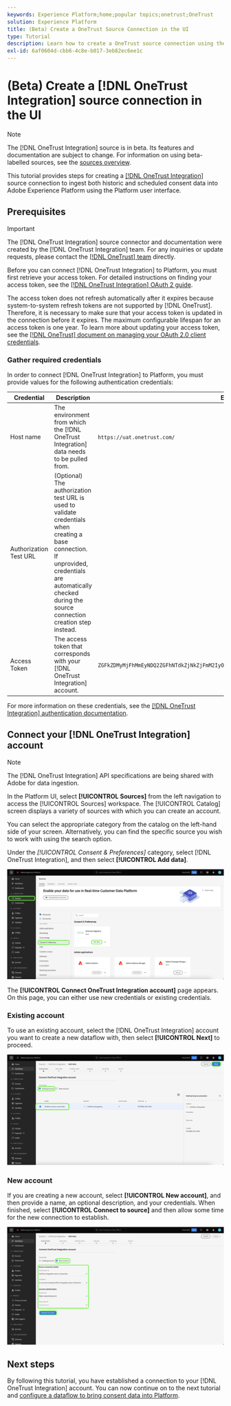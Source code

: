 ```yaml
---
keywords: Experience Platform;home;popular topics;onetrust;OneTrust
solution: Experience Platform
title: (Beta) Create a OneTrust Source Connection in the UI
type: Tutorial
description: Learn how to create a OneTrust source connection using the Adobe Experience Platform UI.
exl-id: 6af0604d-cbb6-4c8e-b017-3eb82ec6ee1c
---
```

# (Beta) Create a [!DNL OneTrust Integration] source connection in the UI

>[!NOTE]
>
>The [!DNL OneTrust Integration] source is in beta. Its features and documentation are subject to change. For information on using beta-labelled sources, see the [sources overview](../../../../home.md#terms-and-conditions).

This tutorial provides steps for creating a [[!DNL OneTrust Integration]](https://my.onetrust.com/s/contactsupport?language=en_US) source connection to ingest both historic and scheduled consent data into Adobe Experience Platform using the Platform user interface.

## Prerequisites

>[!IMPORTANT]
>
>The [!DNL OneTrust Integration] source connector and documentation were created by the [!DNL OneTrust Integration] team. For any inquiries or update requests, please contact the [[!DNL OneTrust] team](https://my.onetrust.com/s/contactsupport?language=en_US) directly.

Before you can connect [!DNL OneTrust Integration] to Platform, you must first retrieve your access token. For detailed instructions on finding your access token, see the [[!DNL OneTrust Integration] OAuth 2 guide](https://developer.onetrust.com/docs/api-docs-v3/b3A6MjI4OTUyOTc-generate-access-token).

The access token does not refresh automatically after it expires because system-to-system refresh tokens are not supported by [!DNL OneTrust]. Therefore, it is necessary to make sure that your access token is updated in the connection before it expires. The maximum configurable lifespan for an access token is one year. To learn more about updating your access token, see the [[!DNL OneTrust] document on managing your OAuth 2.0 client credentials](https://developer.onetrust.com/docs/documentation/ZG9jOjIyODk1MTUw-managing-o-auth-2-0-client-credentials).

### Gather required credentials

In order to connect [!DNL OneTrust Integration] to Platform, you must provide values for the following authentication credentials:

| Credential | Description | Example |
| --- | --- | --- |
| Host name | The environment from which the [!DNL OneTrust Integration] data needs to be pulled from. | `https://uat.onetrust.com/` |
| Authorization Test URL | (Optional) The authorization test URL is used to validate credentials when creating a base connection. If unprovided, credentials are automatically checked during the source connection creation step instead. | |
| Access Token | The access token that corresponds with your [!DNL OneTrust Integration] account. | `ZGFkZDMyMjFhMmEyNDQ2ZGFhNTdkZjNkZjFmM2IyOWE6QjlUSERVUTNjOFVsRmpEZTJ6Vk9oRnF3Sk8xNlNtcm4=` |

For more information on these credentials, see the [[!DNL OneTrust Integration] authentication documentation](https://developer.onetrust.com/docs/api-docs-v3/b3A6MjI4OTUyOTc-generate-access-token).

## Connect your [!DNL OneTrust Integration] account

>[!NOTE]
>
>The [!DNL OneTrust Integration] API specifications are being shared with Adobe for data ingestion.

In the Platform UI, select **[!UICONTROL Sources]** from the left navigation to access the [!UICONTROL Sources] workspace. The [!UICONTROL Catalog] screen displays a variety of sources with which you can create an account.

You can select the appropriate category from the catalog on the left-hand side of your screen. Alternatively, you can find the specific source you wish to work with using the search option.

Under the *[!UICONTROL Consent & Preferences]* category, select [!DNL OneTrust Integration], and then select **[!UICONTROL Add data]**.

![catalog](../../../../images/tutorials/create/onetrust/catalog.png)

The **[!UICONTROL Connect OneTrust Integration account]** page appears. On this page, you can either use new credentials or existing credentials.

### Existing account

To use an existing account, select the [!DNL OneTrust Integration] account you want to create a new dataflow with, then select **[!UICONTROL Next]** to proceed.

![existing](../../../../images/tutorials/create/onetrust/existing.png)

### New account

If you are creating a new account, select **[!UICONTROL New account]**, and then provide a name, an optional description, and your credentials. When finished, select **[!UICONTROL Connect to source]** and then allow some time for the new connection to establish.

![new](../../../../images/tutorials/create/onetrust/new.png)

## Next steps

By following this tutorial, you have established a connection to your [!DNL OneTrust Integration] account. You can now continue on to the next tutorial and [configure a dataflow to bring consent data into Platform](../../dataflow/consent-and-preferences.md).

